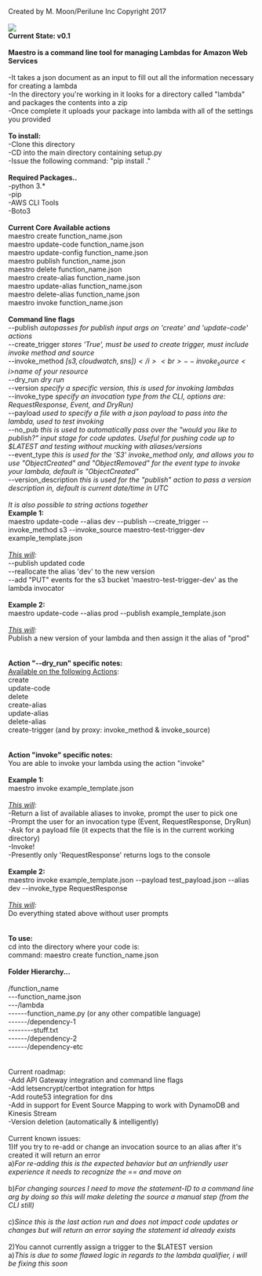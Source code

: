 Created by M. Moon/Perilune Inc Copyright 2017<br>
<br>
<img src="https://upload.wikimedia.org/wikipedia/commons/thumb/8/80/Maestro_2016.svg/500px-Maestro_2016.svg.png">
<br>
<b>Current State: v0.1</b><br>
<br>
<b>Maestro is a command line tool for managing Lambdas for Amazon Web Services</b><br>
<br>
-It takes a json document as an input to fill out all the information necessary for creating a lambda<br>
-In the directory you're working in it looks for a directory called "lambda" and packages the contents into a zip<br>
-Once complete it uploads your package into lambda with all of the settings you provided<br>
<br>
<b>To install:</b><br>
-Clone this directory<br>
-CD into the main directory containing setup.py<br>
-Issue the following command: "pip install ."<br>
<br>
<b>Required Packages..</b><br>
-python 3.*<br>
-pip<br>
-AWS CLI Tools<br>
-Boto3<br>
<br>
<b>Current Core Available actions</b><br>
maestro create function_name.json<br>
maestro update-code function_name.json<br>
maestro update-config function_name.json<br>
maestro publish function_name.json<br>
maestro delete function_name.json<br>
maestro create-alias function_name.json<br>
maestro update-alias function_name.json<br>
maestro delete-alias function_name.json<br>
maestro invoke function_name.json<br>
<br>
<b>Command line flags</b><br>
--publish <i>autopasses for publish input args on 'create' and 'update-code' actions</i><br>
--create_trigger <i>stores 'True', must be used to create trigger, must include invoke method and source</i><br>
--invoke_method <i>$[s3, cloudwatch, sns])</i><br>
--invoke_source <i>$name of your resource</i><br>
--dry_run <i>dry run</i><br>
--version <i>specify a specific version, this is used for invoking lambdas</i><br>
--invoke_type <i>specify an invocation type from the CLI, options are: RequestResponse, Event, and DryRun)</i><br>
--payload <i>used to specify a file with a json payload to pass into the lambda, used to test invoking</i><br>
--no_pub <i>this is used to automatically pass over the "would you like to publish?" input stage for code updates. Useful for pushing code up to $LATEST and testing without mucking with aliases/versions</i><br>
--event_type <i>this is used for the 'S3' invoke_method only, and allows you to use "ObjectCreated" and "ObjectRemoved" for the event type to invoke your lambda, default is "ObjectCreated"</i><br>
--version_description <i>this is used for the "publish" action to pass a version description in, default is current date/time in UTC</i><br>
<br>
<i>It is also possible to string actions together</i><br>
<b>Example 1:</b><br>
maestro update-code --alias dev --publish --create_trigger --invoke_method s3 --invoke_source maestro-test-trigger-dev example_template.json<br>
<br>
<i><u>This will</u>:</i><br>
--publish updated code<br>
--reallocate the alias 'dev' to the new version<br>
--add "PUT" events for the s3 bucket 'maestro-test-trigger-dev' as the lambda invocator<br>
<br>
<b>Example 2:</b><br>
maestro update-code --alias prod --publish example_template.json<br>
<br>
<i><u>This will</u>:</i><br>
Publish a new version of your lambda and then assign it the alias of "prod"<br>
<br>
<br>
<b>Action "--dry_run" specific notes:</b><br>
<u>Available on the following Actions</u>:<br>
create<br>
update-code<br>
delete<br>
create-alias<br>
update-alias<br>
delete-alias<br>
create-trigger (and by proxy: invoke_method & invoke_source)<br>
<br>
<br>
<b>Action "invoke" specific notes:</b><br>
You are able to invoke your lambda using the action "invoke"<br>
<br>
<b>Example 1:</b><br>
maestro invoke example_template.json<br>
<br>
<i><u>This will</u>:</i><br>
-Return a list of available aliases to invoke, prompt the user to pick one<br>
-Prompt the user for an invocation type (Event, RequestResponse, DryRun)<br>
-Ask for a payload file (it expects that the file is in the current working directory)<br>
-Invoke!<br>
-Presently only 'RequestResponse' returns logs to the console<br>
<br>
<b>Example 2:</b><br>
maestro invoke example_template.json --payload test_payload.json --alias dev --invoke_type RequestResponse<br>
<br>
<i><u>This will</u>:</i><br>
Do everything stated above without user prompts<br>
<br>
<br>
<b>To use:</b><br>
cd into the directory where your code is:<br>
command: maestro create function_name.json<br>
<br>
<b>Folder Hierarchy...</b><br>
<br>
/function_name<br>
---function_name.json<br>
---/lambda<br>
------function_name.py (or any other compatible language)<br>
------/dependency-1<br>
--------stuff.txt<br>
------/dependency-2<br>
------/dependency-etc<br>
<br>
<br>
Current roadmap:<br>
-Add API Gateway integration and command line flags<br>
-Add letsencrypt/certbot integration for https<br>
-Add route53 integration for dns<br>
-Add in support for Event Source Mapping to work with DynamoDB and Kinesis Stream<br>
-Version deletion (automatically & intelligently)<br>
<br>
Current known issues:<br>
1)If you try to re-add or change an invocation source to an alias after it's created it will return an error<br>
a)<i>For re-adding this is the expected behavior but an unfriendly user experience it needs to recognize the == and move on</i><br>
<br>
b)<i>For changing sources I need to move the statement-ID to a command line arg by doing so this will make deleting the source a manual step (from the CLI still)</i><br>
<br>
c)<i>Since this is the last action run and does not impact code updates or changes but will return an error saying the statement id already exists</i><br>
<br>
2)You cannot currently assign a trigger to the $LATEST version<br>
a)<i>This is due to some flawed logic in regards to the lambda qualifier, i will be fixing this soon</i><br>